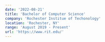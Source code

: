 ```yaml
---
date: '2022-08-21'
title: 'Bachelor of Computer Science'
company: 'Rochester Institue of Techonology'
location: 'Rochester, NY'
range: 'August 2019 - Present'
url: 'https://www.rit.edu/'
---
```

